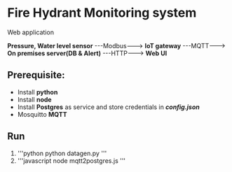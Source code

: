 # Fire Hydrant Monitoring system
Web application 


**Pressure, Water level sensor** ---Modbus---> **IoT gateway** ---MQTT---> **On premises server(DB & Alert)** ---HTTP---> **Web UI**
<br>

## Prerequisite:
* Install **python**
* Install **node**
* Install **Postgres** as service and store credentials in ***config.json***
* Mosquitto **MQTT**

## Run
1. '''python
python datagen.py
'''
2. '''javascript
node mqtt2postgres.js
'''
